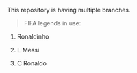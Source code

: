 This repository is having multiple branches.

> FIFA legends in use:

1) Ronaldinho

2) L Messi

3) C Ronaldo